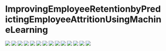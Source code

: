# ImprovingEmployeeRetentionbyPredictingEmployeeAttritionUsingMachineLearning
![](https://github.com/bachtiar09/ImprovingEmployeeRetentionbyPredictingEmployeeAttritionUsingMachineLearning/blob/main/Improving%20Employee%20Retention%20by%20Predicting%20Employee%20Attrition%20Using%20Machine%20Learning%20(1)/Slide1.PNG)
![](https://github.com/bachtiar09/ImprovingEmployeeRetentionbyPredictingEmployeeAttritionUsingMachineLearning/blob/main/Improving%20Employee%20Retention%20by%20Predicting%20Employee%20Attrition%20Using%20Machine%20Learning%20(1)/Slide2.PNG)
![](https://github.com/bachtiar09/ImprovingEmployeeRetentionbyPredictingEmployeeAttritionUsingMachineLearning/blob/main/Improving%20Employee%20Retention%20by%20Predicting%20Employee%20Attrition%20Using%20Machine%20Learning%20(1)/Slide3.PNG)
![](https://github.com/bachtiar09/ImprovingEmployeeRetentionbyPredictingEmployeeAttritionUsingMachineLearning/blob/main/Improving%20Employee%20Retention%20by%20Predicting%20Employee%20Attrition%20Using%20Machine%20Learning%20(1)/Slide4.PNG)
![](https://github.com/bachtiar09/ImprovingEmployeeRetentionbyPredictingEmployeeAttritionUsingMachineLearning/blob/main/Improving%20Employee%20Retention%20by%20Predicting%20Employee%20Attrition%20Using%20Machine%20Learning%20(1)/Slide5.PNG)
![](https://github.com/bachtiar09/ImprovingEmployeeRetentionbyPredictingEmployeeAttritionUsingMachineLearning/blob/main/Improving%20Employee%20Retention%20by%20Predicting%20Employee%20Attrition%20Using%20Machine%20Learning%20(1)/Slide6.PNG)
![](https://github.com/bachtiar09/ImprovingEmployeeRetentionbyPredictingEmployeeAttritionUsingMachineLearning/blob/main/Improving%20Employee%20Retention%20by%20Predicting%20Employee%20Attrition%20Using%20Machine%20Learning%20(1)/Slide7.PNG)
![](https://github.com/bachtiar09/ImprovingEmployeeRetentionbyPredictingEmployeeAttritionUsingMachineLearning/blob/main/Improving%20Employee%20Retention%20by%20Predicting%20Employee%20Attrition%20Using%20Machine%20Learning%20(1)/Slide8.PNG)
![](https://github.com/bachtiar09/ImprovingEmployeeRetentionbyPredictingEmployeeAttritionUsingMachineLearning/blob/main/Improving%20Employee%20Retention%20by%20Predicting%20Employee%20Attrition%20Using%20Machine%20Learning%20(1)/Slide9.PNG)
![](https://github.com/bachtiar09/ImprovingEmployeeRetentionbyPredictingEmployeeAttritionUsingMachineLearning/blob/main/Improving%20Employee%20Retention%20by%20Predicting%20Employee%20Attrition%20Using%20Machine%20Learning%20(1)/Slide10.PNG)
![](https://github.com/bachtiar09/ImprovingEmployeeRetentionbyPredictingEmployeeAttritionUsingMachineLearning/blob/main/Improving%20Employee%20Retention%20by%20Predicting%20Employee%20Attrition%20Using%20Machine%20Learning%20(1)/Slide11.PNG)
![](https://github.com/bachtiar09/ImprovingEmployeeRetentionbyPredictingEmployeeAttritionUsingMachineLearning/blob/main/Improving%20Employee%20Retention%20by%20Predicting%20Employee%20Attrition%20Using%20Machine%20Learning%20(1)/Slide12.PNG)
![](https://github.com/bachtiar09/ImprovingEmployeeRetentionbyPredictingEmployeeAttritionUsingMachineLearning/blob/main/Improving%20Employee%20Retention%20by%20Predicting%20Employee%20Attrition%20Using%20Machine%20Learning%20(1)/Slide13.PNG)
![](https://github.com/bachtiar09/ImprovingEmployeeRetentionbyPredictingEmployeeAttritionUsingMachineLearning/blob/main/Improving%20Employee%20Retention%20by%20Predicting%20Employee%20Attrition%20Using%20Machine%20Learning%20(1)/Slide14.PNG)
